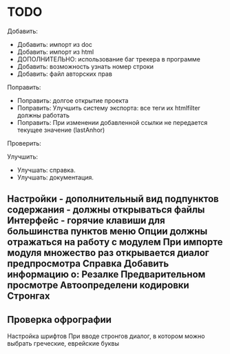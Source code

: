 TODO
====


Добавить:
* Добавить: импорт из doc
* Добавить: импорт из html
* ДОПОЛНИТЕЛЬНО: использование баг трекера в программе
* Добавить: возможность узнать номер строки
* Добавить: файл авторских прав

Поправить:
* Поправить: долгое открытие проекта
* Поправить: Улучшить систему экспорта: все теги их htmlfilter должны работать
* Поправить: При изменении добавленной ссылки не передается текущее значение (lastAnhor)

Проверить:

Улучшить:
* Улучшать: справка.
* Улучшать: документация.


Настройки - дополнительный вид подпунктов содержания - должны открываться файлы
Интерфейс - горячие клавиши для большинства пунктов меню
Опции должны отражаться на работу с модулем
При импорте модуля множество раз открывается диалог предпросмотра
Справка
    Добавить информацию о:
        Резалке
        Предварительном просмотре
        Автоопределени кодировки
        Стронгах
---
Проверка офрографии
----------
Настройка шрифтов
При вводе стронгов диалог, в котором можно выбрать греческие, еврейские буквы
